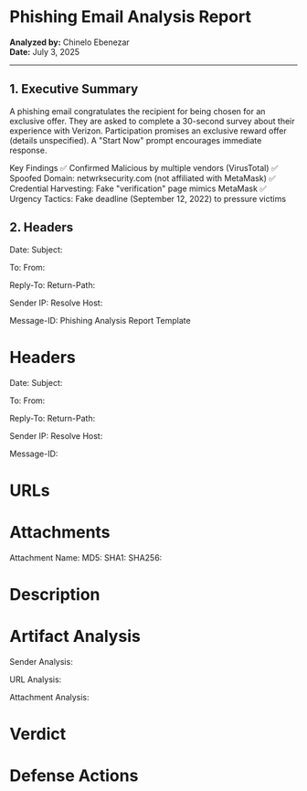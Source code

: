# Phishing Email Analysis Report

**Analyzed by:** Chinelo Ebenezar  
**Date:** July 3, 2025 

---

## 1. Executive Summary
A phishing email congratulates the recipient for being chosen for an exclusive offer. They are asked to complete a 30-second survey about their experience with Verizon. Participation promises an exclusive reward offer (details unspecified). A "Start Now" prompt encourages immediate response.



Key Findings
✅ Confirmed Malicious by multiple vendors (VirusTotal)
✅ Spoofed Domain: netwrksecurity.com (not affiliated with MetaMask)
✅ Credential Harvesting: Fake "verification" page mimics MetaMask
✅ Urgency Tactics: Fake deadline (September 12, 2022) to pressure victims

## 2. Headers
Date:
Subject:

To:
From:

Reply-To:
Return-Path:

Sender IP:
Resolve Host:

Message-ID:
Phishing Analysis Report Template

Headers
======================================
Date:
Subject:

To:
From:

Reply-To:
Return-Path:

Sender IP:
Resolve Host:

Message-ID:


URLs
=======================================



Attachments
======================================
Attachment Name:
MD5:
SHA1:
SHA256:


Description
======================================



Artifact Analysis
======================================
Sender Analysis:


URL Analysis:


Attachment Analysis:



Verdict
======================================



Defense Actions
======================================


